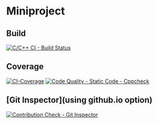 # Miniproject
## Build
[![C/C++ CI - Build Status](https://github.com/Rahul7259/Miniproject/actions/workflows/c-cpp.yml/badge.svg)](https://github.com/Rahul7259/Miniproject/actions/workflows/c-cpp.yml)
## Coverage
[![CI-Coverage](https://github.com/Rahul7259/Miniproject/actions/workflows/arc-code-coverage.yml/badge.svg)](https://github.com/Rahul7259/Miniproject/actions/workflows/arc-code-coverage.yml)
[![Code Quality - Static Code - Cppcheck](https://github.com/Rahul7259/Miniproject/actions/workflows/arc-cppcheck.yml/badge.svg)](https://github.com/Rahul7259/Miniproject/actions/workflows/arc-cppcheck.yml)
## [Git Inspector](using github.io option)
[![Contribution Check - Git Inspector](https://github.com/Rahul7259/Miniproject/actions/workflows/arc-gitinspector.yml/badge.svg)](https://github.com/Rahul7259/Miniproject/actions/workflows/arc-gitinspector.yml)
